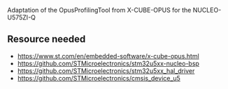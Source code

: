 Adaptation of the OpusProfilingTool from X-CUBE-OPUS for the NUCLEO-U575ZI-Q

## Resource needed
- <https://www.st.com/en/embedded-software/x-cube-opus.html>
- <https://github.com/STMicroelectronics/stm32u5xx-nucleo-bsp>
- <https://github.com/STMicroelectronics/stm32u5xx_hal_driver>
- <https://github.com/STMicroelectronics/cmsis_device_u5>